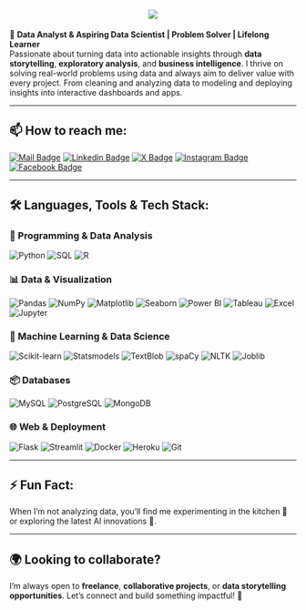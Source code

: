 <h1 align="center">
  <a href="https://git.io/typing-svg">
    <img src="https://readme-typing-svg.herokuapp.com/?lines=Hi,+There!+👋;I'm+Anas+LOUTOU+....;Nice+to+meet+you!&center=true&size=30">
  </a>
</h1>

🚀 **Data Analyst & Aspiring Data Scientist | Problem Solver | Lifelong Learner**  
Passionate about turning data into actionable insights through **data storytelling**, **exploratory analysis**, and **business intelligence**. I thrive on solving real-world problems using data and always aim to deliver value with every project. From cleaning and analyzing data to modeling and deploying insights into interactive dashboards and apps.

---

## 📫 How to reach me:

[![Mail Badge](https://img.shields.io/badge/Gmail-D14836?style=for-the-badge&logo=gmail&logoColor=white)](mailto:anasloutou20@gmail.com)
[![Linkedin Badge](https://img.shields.io/badge/LinkedIn-0077B5?style=for-the-badge&logo=linkedin&logoColor=white)](https://www.linkedin.com/in/anas-loutou/) 
[![X Badge](https://img.shields.io/badge/X-1DA1F2?style=for-the-badge&logo=x&logoColor=white)](https://x.com/loutou_anas)
[![Instagram Badge](https://img.shields.io/badge/Instagram-E4405F?style=for-the-badge&logo=instagram&logoColor=white)](https://www.instagram.com/anas.loutou/)
[![Facebook Badge](https://img.shields.io/badge/Facebook-1877F2?style=for-the-badge&logo=facebook&logoColor=white)](https://www.facebook.com/people/Anas-Loutou/pfbid02fpAJM9j8txT54AAiJQsvpYwt2eKivQ35jYMSJU32vWC1BfJb7GWmM2ENDA34vfX1l/?mibextid=ZbWKwL)

---

## 🛠️ Languages, Tools & Tech Stack:

### 🔢 Programming & Data Analysis
![Python](https://img.shields.io/badge/Python-3776AB?style=flat-square&logo=python&logoColor=white)
![SQL](https://img.shields.io/badge/SQL-4479A1?style=flat-square&logo=sqlite&logoColor=white)
![R](https://img.shields.io/badge/R-276DC3?style=flat-square&logo=r&logoColor=white)

### 📊 Data & Visualization
![Pandas](https://img.shields.io/badge/Pandas-150458?style=flat-square&logo=pandas&logoColor=white)
![NumPy](https://img.shields.io/badge/Numpy-013243?style=flat-square&logo=numpy&logoColor=white)
![Matplotlib](https://img.shields.io/badge/Matplotlib-11557c?style=flat-square&logo=matplotlib&logoColor=white)
![Seaborn](https://img.shields.io/badge/Seaborn-2F4F4F?style=flat-square)
![Power BI](https://img.shields.io/badge/Power%20BI-F2C811?style=flat-square&logo=powerbi&logoColor=black)
![Tableau](https://img.shields.io/badge/Tableau-E97627?style=flat-square&logo=tableau&logoColor=white)
![Excel](https://img.shields.io/badge/Excel-217346?style=flat-square&logo=microsoft-excel&logoColor=white)
![Jupyter](https://img.shields.io/badge/Jupyter-F37626?style=flat-square&logo=jupyter&logoColor=white)

### 🤖 Machine Learning & Data Science
![Scikit-learn](https://img.shields.io/badge/Scikit--learn-F7931E?style=flat-square&logo=scikitlearn&logoColor=white)
![Statsmodels](https://img.shields.io/badge/Statsmodels-999999?style=flat-square)
![TextBlob](https://img.shields.io/badge/TextBlob-FFB6C1?style=flat-square)
![spaCy](https://img.shields.io/badge/spaCy-09A3D5?style=flat-square&logo=spacy)
![NLTK](https://img.shields.io/badge/NLTK-404040?style=flat-square)
![Joblib](https://img.shields.io/badge/Joblib-4B8BBE?style=flat-square)

### 📦 Databases
![MySQL](https://img.shields.io/badge/MySQL-005C84?style=flat-square&logo=mysql&logoColor=white)
![PostgreSQL](https://img.shields.io/badge/PostgreSQL-31658D?style=flat-square&logo=postgresql&logoColor=white)
![MongoDB](https://img.shields.io/badge/MongoDB-47A248?style=flat-square&logo=mongodb&logoColor=white)

### 🌐 Web & Deployment
![Flask](https://img.shields.io/badge/Flask-000000?style=flat-square&logo=flask&logoColor=white)
![Streamlit](https://img.shields.io/badge/Streamlit-FF4B4B?style=flat-square&logo=streamlit&logoColor=white)
![Docker](https://img.shields.io/badge/Docker-0CC1F3?style=flat-square&logo=docker&logoColor=white)
![Heroku](https://img.shields.io/badge/Heroku-430098?style=flat-square&logo=heroku&logoColor=white)
![Git](https://img.shields.io/badge/Git-F05032?style=flat-square&logo=git&logoColor=white)

---

## ⚡ Fun Fact:
When I’m not analyzing data, you’ll find me experimenting in the kitchen 🍲 or exploring the latest AI innovations 🤖.

---

## 🌍 Looking to collaborate?
I’m always open to **freelance**, **collaborative projects**, or **data storytelling opportunities**. Let’s connect and build something impactful! 🚀
